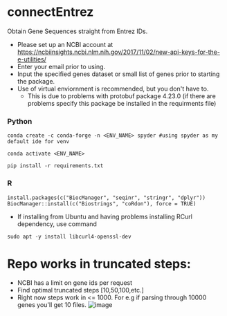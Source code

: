 # connectEntrez
Obtain Gene Sequences straight from Entrez IDs.  

* Please set up an NCBI account at https://ncbiinsights.ncbi.nlm.nih.gov/2017/11/02/new-api-keys-for-the-e-utilities/
* Enter your email prior to using.
* Input the specified genes dataset or small list of genes prior to starting the package.
* Use of virtual enviornment is recommended, but you don't have to.
  - This is due to problems with protobuf package 4.23.0 (if there are problems specify this package be installed in the requirments file)

### Python
```
conda create -c conda-forge -n <ENV_NAME> spyder #using spyder as my default ide for venv

conda activate <ENV_NAME>

pip install -r requirements.txt
```

### R
```
install.packages(c("BiocManager", "seqinr", "stringr", "dplyr"))
BiocManager::install(c("Biostrings", "coRdon"), force = TRUE)
```
* If installing from Ubuntu and having problems installing RCurl dependency, use command
```
sudo apt -y install libcurl4-openssl-dev
```


# Repo works in truncated steps: 
- NCBI has a limit on gene ids per request
- Find optimal truncated steps [10,50,100,etc.]
- Right now steps work in <= 1000. For e.g if parsing through 10000 genes you'll get 10 files.
![image](https://github.com/Dwalczyk19/connectEntrez/assets/92831596/2131bc75-1c89-4b41-b30f-b13862e6b9b4)
